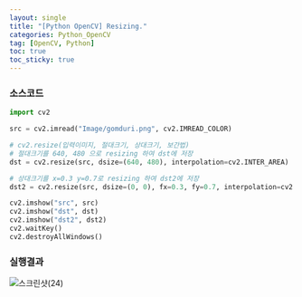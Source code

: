 ```yaml
---
layout: single
title: "[Python OpenCV] Resizing."
categories: Python_OpenCV
tag: [OpenCV, Python]
toc: true
toc_sticky: true
---
```

### 소스코드  
```python
import cv2

src = cv2.imread("Image/gomduri.png", cv2.IMREAD_COLOR)

# cv2.resize(입력이미지, 절대크기, 상대크기, 보간법)
# 절대크기를 640, 480 으로 resizing 하여 dst에 저장
dst = cv2.resize(src, dsize=(640, 480), interpolation=cv2.INTER_AREA)

# 상대크기를 x=0.3 y=0.7로 resizing 하여 dst2에 저장
dst2 = cv2.resize(src, dsize=(0, 0), fx=0.3, fy=0.7, interpolation=cv2.INTER_LINEAR)

cv2.imshow("src", src)
cv2.imshow("dst", dst)
cv2.imshow("dst2", dst2)
cv2.waitKey()
cv2.destroyAllWindows()
```
### 실행결과

![스크린샷(24)](../../images/2022-03-27-08-resizing/스크린샷(24).png)
